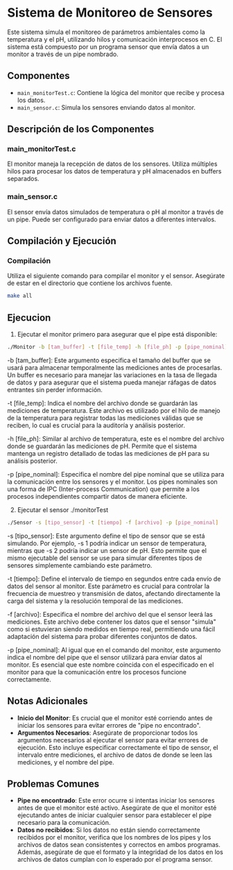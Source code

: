 # Sistema de Monitoreo de Sensores

Este sistema simula el monitoreo de parámetros ambientales como la temperatura y el pH, utilizando hilos y comunicación interprocesos en C. El sistema está compuesto por un programa sensor que envía datos a un monitor a través de un pipe nombrado.

## Componentes

- `main_monitorTest.c`: Contiene la lógica del monitor que recibe y procesa los datos.
- `main_sensor.c`: Simula los sensores enviando datos al monitor.

## Descripción de los Componentes

### main_monitorTest.c
El monitor maneja la recepción de datos de los sensores. Utiliza múltiples hilos para procesar los datos de temperatura y pH almacenados en buffers separados.

### main_sensor.c
El sensor envía datos simulados de temperatura o pH al monitor a través de un pipe. Puede ser configurado para enviar datos a diferentes intervalos.


## Compilación y Ejecución

### Compilación

Utiliza el siguiente comando para compilar el monitor y el sensor. Asegúrate de estar en el directorio que contiene los archivos fuente.

```bash
make all
```

## Ejecucion
1. Ejecutar el monitor primero para asegurar que el pipe está disponible:
```bash
./Monitor -b [tam_buffer] -t [file_temp] -h [file_ph] -p [pipe_nominal]
```
-b [tam_buffer]: Este argumento especifica el tamaño del buffer que se usará para almacenar temporalmente las mediciones antes de procesarlas. Un buffer es necesario para manejar las variaciones en la tasa de llegada de datos y para asegurar que el sistema pueda manejar ráfagas de datos entrantes sin perder información.

-t [file_temp]: Indica el nombre del archivo donde se guardarán las mediciones de temperatura. Este archivo es utilizado por el hilo de manejo de la temperatura para registrar todas las mediciones válidas que se reciben, lo cual es crucial para la auditoría y análisis posterior.

-h [file_ph]: Similar al archivo de temperatura, este es el nombre del archivo donde se guardarán las mediciones de pH. Permite que el sistema mantenga un registro detallado de todas las mediciones de pH para su análisis posterior.

-p [pipe_nominal]: Especifica el nombre del pipe nominal que se utiliza para la comunicación entre los sensores y el monitor. Los pipes nominales son una forma de IPC (Inter-process Communication) que permite a los procesos independientes compartir datos de manera eficiente.

2. Ejecutar el sensor
./monitorTest
```bash
./Sensor -s [tipo_sensor] -t [tiempo] -f [archivo] -p [pipe_nominal]
```
-s [tipo_sensor]: Este argumento define el tipo de sensor que se está simulando. Por ejemplo, -s 1 podría indicar un sensor de temperatura, mientras que -s 2 podría indicar un sensor de pH. Esto permite que el mismo ejecutable del sensor se use para simular diferentes tipos de sensores simplemente cambiando este parámetro.

-t [tiempo]: Define el intervalo de tiempo en segundos entre cada envío de datos del sensor al monitor. Este parámetro es crucial para controlar la frecuencia de muestreo y transmisión de datos, afectando directamente la carga del sistema y la resolución temporal de las mediciones.

-f [archivo]: Especifica el nombre del archivo del que el sensor leerá las mediciones. Este archivo debe contener los datos que el sensor "simula" como si estuvieran siendo medidos en tiempo real, permitiendo una fácil adaptación del sistema para probar diferentes conjuntos de datos.

-p [pipe_nominal]: Al igual que en el comando del monitor, este argumento indica el nombre del pipe que el sensor utilizará para enviar datos al monitor. Es esencial que este nombre coincida con el especificado en el monitor para que la comunicación entre los procesos funcione correctamente.

## Notas Adicionales

- **Inicio del Monitor**: Es crucial que el monitor esté corriendo antes de iniciar los sensores para evitar errores de "pipe no encontrado".
- **Argumentos Necesarios**: Asegúrate de proporcionar todos los argumentos necesarios al ejecutar el sensor para evitar errores de ejecución. Esto incluye especificar correctamente el tipo de sensor, el intervalo entre mediciones, el archivo de datos de donde se leen las mediciones, y el nombre del pipe.

## Problemas Comunes

- **Pipe no encontrado**: Este error ocurre si intentas iniciar los sensores antes de que el monitor esté activo. Asegúrate de que el monitor esté ejecutando antes de iniciar cualquier sensor para establecer el pipe necesario para la comunicación.
- **Datos no recibidos**: Si los datos no están siendo correctamente recibidos por el monitor, verifica que los nombres de los pipes y los archivos de datos sean consistentes y correctos en ambos programas. Además, asegúrate de que el formato y la integridad de los datos en los archivos de datos cumplan con lo esperado por el programa sensor.
